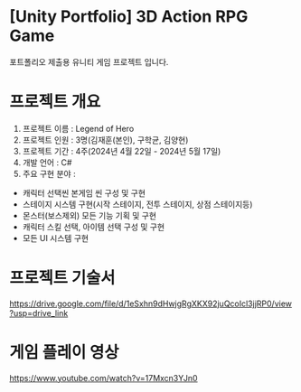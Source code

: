 # [Unity Portfolio] 3D Action RPG Game

포트폴리오 제출용 유니티 게임 프로젝트 입니다.

# 프로젝트 개요
1. 프로젝트 이름 : Legend of Hero
2. 프로젝트 인원 : 3명(김재훈(본인), 구학균, 김양현)
3.  프로젝트 기간 : 4주(2024년 4월 22일 - 2024년 5월 17일)
4.  개발 언어 : C#
5.   주요 구현 분야 :
- 캐릭터 선택씬 본게임 씬 구성 및 구현
- 스테이지 시스템 구현(시작 스테이지, 전투 스테이지, 상점 스테이지등)
- 몬스터(보스제외) 모든 기능 기획 및 구현
- 캐릭터 스킬 선택, 아이템 선택 구성 및 구현
- 모든 UI 시스템 구현
# 프로젝트 기술서
https://drive.google.com/file/d/1eSxhn9dHwjgRgXKX92juQcoIcl3jjRP0/view?usp=drive_link
# 게임 플레이 영상
https://www.youtube.com/watch?v=17Mxcn3YJn0
